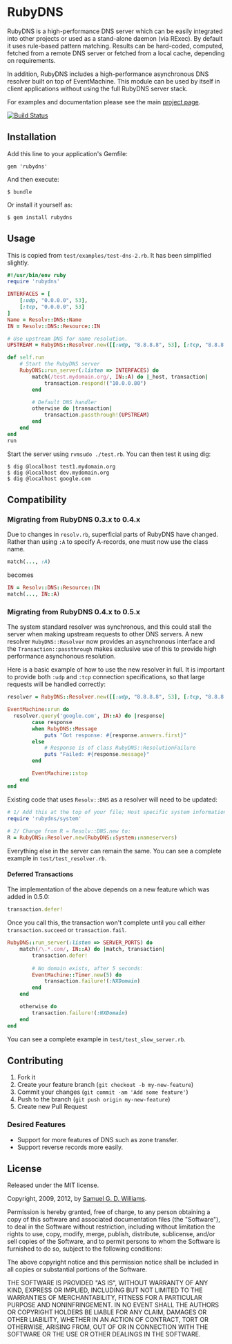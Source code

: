 # RubyDNS

RubyDNS is a high-performance DNS server which can be easily integrated into other projects or used as a stand-alone daemon (via RExec). By default it uses rule-based pattern matching. Results can be hard-coded, computed, fetched from a remote DNS server or fetched from a local cache, depending on requirements.

In addition, RubyDNS includes a high-performance asynchronous DNS resolver built on top of EventMachine. This module can be used by itself in client applications without using the full RubyDNS server stack.

For examples and documentation please see the main [project page][1].

[1]: http://www.oriontransfer.co.nz/gems/rubydns

[![Build Status](https://secure.travis-ci.org/ioquatix/rubydns.png)](http://travis-ci.org/ioquatix/rubydns)

## Installation

Add this line to your application's Gemfile:

    gem 'rubydns'

And then execute:

    $ bundle

Or install it yourself as:

    $ gem install rubydns

## Usage

This is copied from `test/examples/test-dns-2.rb`. It has been simplified slightly.
```ruby
#!/usr/bin/env ruby
require 'rubydns'

INTERFACES = [
	[:udp, "0.0.0.0", 53],
	[:tcp, "0.0.0.0", 53]
]
Name = Resolv::DNS::Name
IN = Resolv::DNS::Resource::IN

# Use upstream DNS for name resolution.
UPSTREAM = RubyDNS::Resolver.new([[:udp, "8.8.8.8", 53], [:tcp, "8.8.8.8", 53]])

def self.run
    # Start the RubyDNS server
    RubyDNS::run_server(:listen => INTERFACES) do
        match(/test.mydomain.org/, IN::A) do |_host, transaction|
            transaction.respond!("10.0.0.80")
        end

        # Default DNS handler
        otherwise do |transaction|
            transaction.passthrough!(UPSTREAM)
        end
    end
end
run
```
Start the server using `rvmsudo ./test.rb`. You can then test it using dig:
```
$ dig @localhost test1.mydomain.org
$ dig @localhost dev.mydomain.org
$ dig @localhost google.com
```

## Compatibility

### Migrating from RubyDNS 0.3.x to 0.4.x ###

Due to changes in `resolv.rb`, superficial parts of RubyDNS have changed. Rather than using `:A` to specify A-records, one must now use the class name.
```ruby
match(..., :A)
```
becomes
```ruby
IN = Resolv::DNS::Resource::IN
match(..., IN::A)
```
### Migrating from RubyDNS 0.4.x to 0.5.x ###

The system standard resolver was synchronous, and this could stall the server when making upstream requests to other DNS servers. A new resolver `RubyDNS::Resolver` now provides an asynchronous interface and the `Transaction::passthrough` makes exclusive use of this to provide high performance asynchonous resolution.

Here is a basic example of how to use the new resolver in full. It is important to provide both `:udp` and `:tcp` connection specifications, so that large requests will be handled correctly:
```ruby
resolver = RubyDNS::Resolver.new([[:udp, "8.8.8.8", 53], [:tcp, "8.8.8.8", 53]])

EventMachine::run do
  resolver.query('google.com', IN::A) do |response|
		case response
		when RubyDNS::Message
			puts "Got response: #{response.answers.first}"
		else
			# Response is of class RubyDNS::ResolutionFailure
			puts "Failed: #{response.message}"
		end

		EventMachine::stop
	end
end
```
Existing code that uses `Resolv::DNS` as a resolver will need to be updated:
```ruby
# 1/ Add this at the top of your file; Host specific system information:
require 'rubydns/system'
	
# 2/ Change from R = Resolv::DNS.new to:
R = RubyDNS::Resolver.new(RubyDNS::System::nameservers)
```
Everything else in the server can remain the same. You can see a complete example in `test/test_resolver.rb`.

#### Deferred Transactions ####

The implementation of the above depends on a new feature which was added in 0.5.0:

```ruby
transaction.defer!
```

Once you call this, the transaction won't complete until you call either `transaction.succeed` or `transaction.fail`.
```ruby
RubyDNS::run_server(:listen => SERVER_PORTS) do
	match(/\.*.com/, IN::A) do |match, transaction|
		transaction.defer!
		
		# No domain exists, after 5 seconds:
		EventMachine::Timer.new(5) do
			transaction.failure!(:NXDomain)
		end
	end

	otherwise do
		transaction.failure!(:NXDomain)
	end
end
```

You can see a complete example in `test/test_slow_server.rb`.

## Contributing

1. Fork it
2. Create your feature branch (`git checkout -b my-new-feature`)
3. Commit your changes (`git commit -am 'Add some feature'`)
4. Push to the branch (`git push origin my-new-feature`)
5. Create new Pull Request

### Desired Features

* Support for more features of DNS such as zone transfer.
* Support reverse records more easily.

## License

Released under the MIT license.

Copyright, 2009, 2012, by [Samuel G. D. Williams](http://www.codeotaku.com/samuel-williams).

Permission is hereby granted, free of charge, to any person obtaining a copy
of this software and associated documentation files (the "Software"), to deal
in the Software without restriction, including without limitation the rights
to use, copy, modify, merge, publish, distribute, sublicense, and/or sell
copies of the Software, and to permit persons to whom the Software is
furnished to do so, subject to the following conditions:

The above copyright notice and this permission notice shall be included in
all copies or substantial portions of the Software.

THE SOFTWARE IS PROVIDED "AS IS", WITHOUT WARRANTY OF ANY KIND, EXPRESS OR
IMPLIED, INCLUDING BUT NOT LIMITED TO THE WARRANTIES OF MERCHANTABILITY,
FITNESS FOR A PARTICULAR PURPOSE AND NONINFRINGEMENT. IN NO EVENT SHALL THE
AUTHORS OR COPYRIGHT HOLDERS BE LIABLE FOR ANY CLAIM, DAMAGES OR OTHER
LIABILITY, WHETHER IN AN ACTION OF CONTRACT, TORT OR OTHERWISE, ARISING FROM,
OUT OF OR IN CONNECTION WITH THE SOFTWARE OR THE USE OR OTHER DEALINGS IN
THE SOFTWARE.
